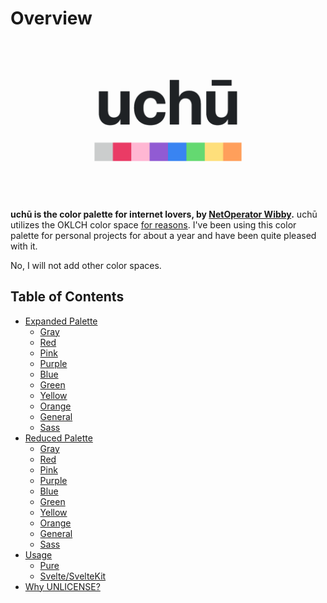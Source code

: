 # Overview

![](./demo/asset/image/og.png)

**uchū is the color palette for internet lovers, by [NetOperator Wibby](https://webb.page).** uchū utilizes the OKLCH color space [for reasons](https://evilmartians.com/chronicles/oklch-in-css-why-quit-rgb-hsl). I've been using this color palette for personal projects for about a year and have been quite pleased with it.

No, I will not add other color spaces.



## Table of Contents

- [Expanded Palette](./documentation/EXPANDED.md)
  - [Gray](./documentation/EXPANDED.md#gray)
  - [Red](./documentation/EXPANDED.md#red)
  - [Pink](./documentation/EXPANDED.md#pink)
  - [Purple](./documentation/EXPANDED.md#purple)
  - [Blue](./documentation/EXPANDED.md#blue)
  - [Green](./documentation/EXPANDED.md#green)
  - [Yellow](./documentation/EXPANDED.md#yellow)
  - [Orange](./documentation/EXPANDED.md#orange)
  - [General](./documentation/EXPANDED.md#general)
  - [Sass](./documentation/EXPANDED.md#sass)
- [Reduced Palette](./documentation/REDUCED.md)
  - [Gray](./documentation/REDUCED.md#gray)
  - [Red](./documentation/REDUCED.md#red)
  - [Pink](./documentation/REDUCED.md#pink)
  - [Purple](./documentation/REDUCED.md#purple)
  - [Blue](./documentation/REDUCED.md#blue)
  - [Green](./documentation/REDUCED.md#green)
  - [Yellow](./documentation/REDUCED.md#yellow)
  - [Orange](./documentation/REDUCED.md#orange)
  - [General](./documentation/REDUCED.md#general)
  - [Sass](./documentation/REDUCED.md#sass)
- [Usage](./documentation/USAGE.md)
  - [Pure](./documentation/USAGE.md#pure)
  - [Svelte/SvelteKit](./documentation/USAGE.md#svelte-sveltekit)
- [Why UNLICENSE?](./documentation/UNLICENSE.md)
